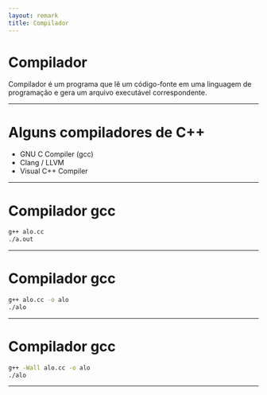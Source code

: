 ```yaml
---
layout: remark
title: Compilador
---
```


<div>

# Compilador

Compilador é um programa que lê um código-fonte em uma linguagem de programação e gera um arquivo executável correspondente.

---

# Alguns compiladores de C++

- GNU C Compiler (gcc)
- Clang / LLVM
- Visual C++ Compiler

---

# Compilador gcc

```bash
g++ alo.cc
./a.out
```

---

# Compilador gcc

```bash
g++ alo.cc -o alo
./alo
```

---

# Compilador gcc

```bash
g++ -Wall alo.cc -o alo
./alo
```

---

</div>
